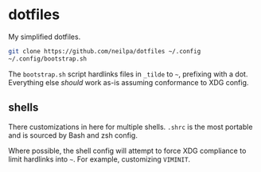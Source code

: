 # dotfiles

My simplified dotfiles. 


```sh
git clone https://github.com/neilpa/dotfiles ~/.config
~/.config/bootstrap.sh
```

The `bootstrap.sh` script hardlinks files in `_tilde` to `~`, prefixing with a
dot. Everything else _should_ work as-is assuming conformance to XDG config.

## shells

There customizations in here for multiple shells. `.shrc` is the most portable
and is sourced by Bash and zsh config.

Where possible, the shell config will attempt to force XDG compliance to limit
hardlinks into `~`. For example, customizing `VIMINIT`.
